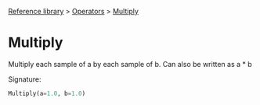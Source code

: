 [Reference library](../index.md) > [Operators](index.md) > [Multiply](multiply.md)

# Multiply

Multiply each sample of a by each sample of b. Can also be written as a * b

Signature:
```python
Multiply(a=1.0, b=1.0)
```
